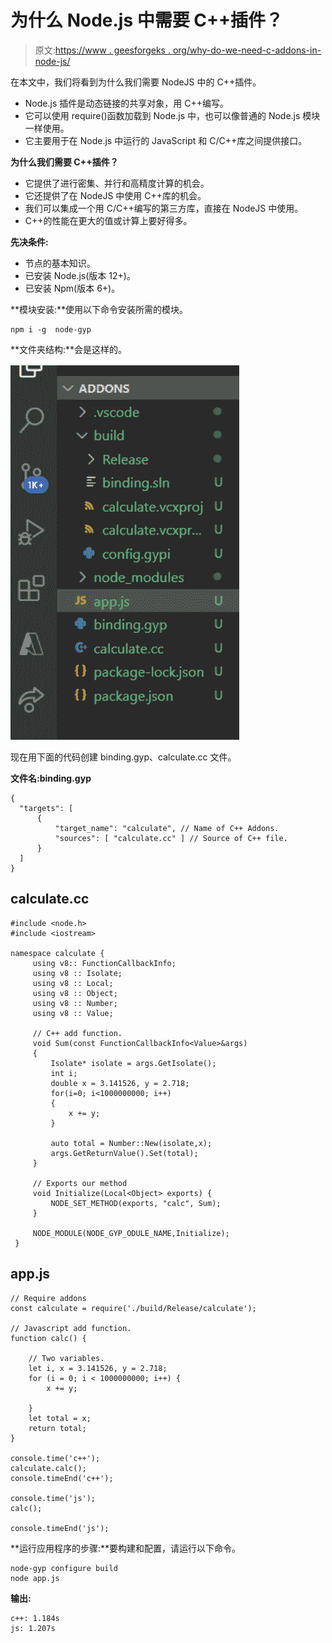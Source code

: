 # 为什么 Node.js 中需要 C++插件？

> 原文:[https://www . geesforgeks . org/why-do-we-need-c-addons-in-node-js/](https://www.geeksforgeeks.org/why-do-we-need-c-addons-in-node-js/)

在本文中，我们将看到为什么我们需要 NodeJS 中的 C++插件。

*   Node.js 插件是动态链接的共享对象，用 C++编写。
*   它可以使用 require()函数加载到 Node.js 中，也可以像普通的 Node.js 模块一样使用。
*   它主要用于在 Node.js 中运行的 JavaScript 和 C/C++库之间提供接口。

**为什么我们需要 C++插件？**

*   它提供了进行密集、并行和高精度计算的机会。
*   它还提供了在 NodeJS 中使用 C++库的机会。
*   我们可以集成一个用 C/C++编写的第三方库，直接在 NodeJS 中使用。
*   C++的性能在更大的值或计算上要好得多。

**先决条件:**

*   节点的基本知识。
*   已安装 Node.js(版本 12+)。
*   已安装 Npm(版本 6+)。

**模块安装:**使用以下命令安装所需的模块。

```
npm i -g  node-gyp
```

**文件夹结构:**会是这样的。

![](img/323ac2b7990967d3f747a6684c3fc5a6.png)

现在用下面的代码创建 binding.gyp、calculate.cc 文件。

**文件名:binding.gyp**

```
{
  "targets": [
      {
          "target_name": "calculate", // Name of C++ Addons.
          "sources": [ "calculate.cc" ] // Source of C++ file.
      }
  ]
}
```

## calculate.cc

```
#include <node.h>
#include <iostream>

namespace calculate {
     using v8:: FunctionCallbackInfo;
     using v8 :: Isolate;
     using v8 :: Local;
     using v8 :: Object;
     using v8 :: Number;
     using v8 :: Value;

     // C++ add function.
     void Sum(const FunctionCallbackInfo<Value>&args)
     {
         Isolate* isolate = args.GetIsolate();
         int i;
         double x = 3.141526, y = 2.718;
         for(i=0; i<1000000000; i++)
         {
             x += y;
         }

         auto total = Number::New(isolate,x);
         args.GetReturnValue().Set(total);
     }

     // Exports our method
     void Initialize(Local<Object> exports) {
         NODE_SET_METHOD(exports, "calc", Sum);
     }

     NODE_MODULE(NODE_GYP_ODULE_NAME,Initialize);
 }
```

## app.js

```
// Require addons
const calculate = require('./build/Release/calculate');

// Javascript add function.
function calc() {

    // Two variables.
    let i, x = 3.141526, y = 2.718;
    for (i = 0; i < 1000000000; i++) {
        x += y;

    }
    let total = x;
    return total;
}

console.time('c++');
calculate.calc();
console.timeEnd('c++');

console.time('js');
calc();

console.timeEnd('js');
```

**运行应用程序的步骤:**要构建和配置，请运行以下命令。

```
node-gyp configure build 
node app.js
```

**输出:**

```
c++: 1.184s
js: 1.207s
```